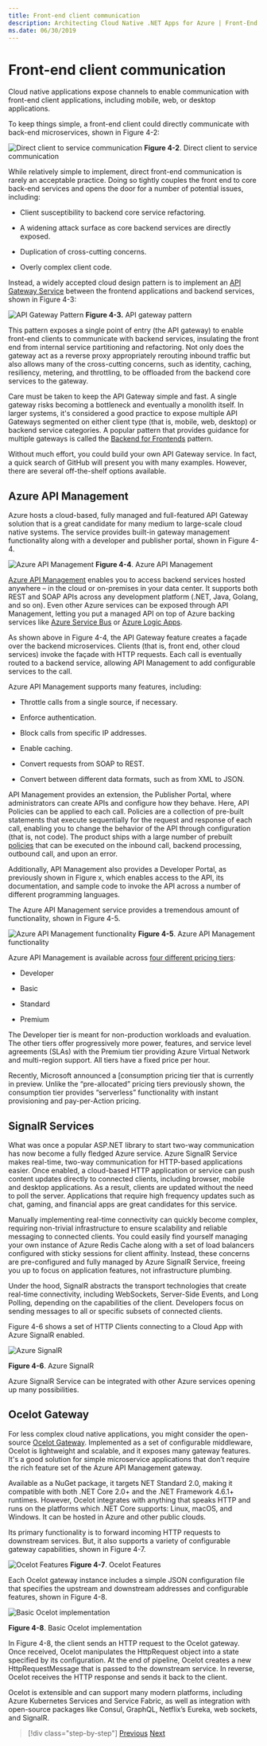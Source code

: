 ```yaml
---
title: Front-end client communication
description: Architecting Cloud Native .NET Apps for Azure | Front-End Client Communication
ms.date: 06/30/2019
---
```


# Front-end client communication

Cloud native applications expose channels to enable communication with front-end client applications, including mobile, web, or desktop applications.

To keep things simple, a front-end client could directly communicate with back-end microservices, shown in Figure 4-2:

![Direct client to service communication](media/direct-client-to-service-communication.png)
**Figure 4-2**. Direct client to service communication

While relatively simple to implement, direct front-end communication is rarely an acceptable practice. Doing so tightly couples the front end to core back-end services and opens the door for a number of potential issues, including:

- Client susceptibility to backend core service refactoring.

- A widening attack surface as core backend services are directly exposed.

- Duplication of cross-cutting concerns.

- Overly complex client code.

Instead, a widely accepted cloud design pattern is to implement an [API Gateway Service](https://docs.microsoft.com/dotnet/standard/microservices-architecture/architect-microservice-container-applications/direct-client-to-microservice-communication-versus-the-api-gateway-pattern) between the frontend applications and backend services, shown in Figure 4-3:

![API Gateway Pattern](media/api-gateway-pattern.png)
**Figure 4-3.** API gateway pattern

This pattern exposes a single point of entry (the API gateway) to enable front-end clients to communicate with backend services, insulating the front end from internal service partitioning and refactoring. Not only does the gateway act as a reverse proxy appropriately rerouting inbound traffic but also allows many of the cross-cutting concerns, such as identity, caching, resiliency, metering, and throttling, to be offloaded from the backend core services to the gateway.

Care must be taken to keep the API Gateway simple and fast. A single gateway risks becoming a bottleneck and eventually a monolith itself. In larger systems, it's considered a good practice to expose multiple API Gateways segmented on either client type (that is, mobile, web, desktop) or backend service categories. A popular pattern that provides guidance for multiple gateways is called the [Backend for Frontends](https://docs.microsoft.com/azure/architecture/patterns/backends-for-frontends) pattern.

Without much effort, you could build your own API Gateway service. In fact, a quick search of GitHub will present you with many examples. However, there are several off-the-shelf options available.

## Azure API Management

Azure hosts a cloud-based, fully managed and full-featured API Gateway solution that is a great candidate for many medium to large-scale cloud native systems. The service provides built-in gateway management functionality along with a developer and publisher portal, shown in Figure 4-4.

![Azure API Management](media/azure-api-management.png)
**Figure 4-4**. Azure API Management

[Azure API Management](https://azure.microsoft.com/services/api-management/) enables you to access backend services hosted anywhere – in the cloud or on-premises in your data center. It supports both REST and SOAP APIs across any development platform (.NET, Java, Golang, and so on). Even other Azure services can be exposed through API Management, letting you put a managed API on top of Azure backing services like [Azure Service Bus](https://azure.microsoft.com/services/service-bus/) or [Azure Logic Apps](https://azure.microsoft.com/services/logic-apps/).

As shown above in Figure 4-4, the API Gateway feature creates a façade over the backend microservices. Clients (that is, front end, other cloud services) invoke the façade with HTTP requests. Each call is eventually routed to a backend service, allowing API Management to add configurable services to the call.

Azure API Management supports many features, including:

- Throttle calls from a single source, if necessary.

- Enforce authentication.

- Block calls from specific IP addresses.

- Enable caching.

- Convert requests from SOAP to REST.

- Convert between different data formats, such as from XML to JSON.

API Management provides an extension, the Publisher Portal, where administrators can create APIs and configure how they behave. Here, API Policies can be applied to each call. Policies are a collection of pre-built statements that execute sequentially for the request and response of each call, enabling you to change the behavior of the API through configuration (that is, not code). The product ships with a large number of prebuilt [policies](https://docs.microsoft.com/azure/api-management/api-management-policies) that can be executed on the inbound call, backend processing, outbound call, and upon an error.

Additionally, API Management also provides a Developer Portal, as previously shown in Figure x, which enables access to the API, its documentation, and sample code to invoke the API across a number of different programming languages.

The Azure API Management service provides a tremendous amount of functionality, shown in Figure 4-5.

![Azure API Management functionality](media/azure-api-management-functionality.png)
**Figure 4-5**. Azure API Management functionality

Azure API Management is available across [four different pricing tiers](https://azure.microsoft.com/pricing/details/api-management/):

- Developer

- Basic

- Standard

- Premium

The Developer tier is meant for non-production workloads and evaluation. The other tiers offer progressively more power, features, and service level agreements (SLAs) with the Premium tier providing Azure Virtual Network and multi-region support. All tiers have a fixed price per hour. 

Recently, Microsoft announced a [consumption pricing tier that is currently in preview. Unlike the “pre-allocated” pricing tiers previously shown, the consumption tier provides “serverless” functionality with instant provisioning and pay-per-Action pricing.

## SignalR Services

What was once a popular ASP.NET library to start two-way communication has now become a fully fledged Azure service. Azure SignalR Service makes real-time, two-way communication for HTTP-based applications easier. Once enabled, a cloud-based HTTP application or service can push content updates directly to connected clients, including browser, mobile and desktop applications. As a result, clients are updated without the need to poll the server. Applications that require high frequency updates such as chat, gaming, and financial apps are great candidates for this service.

Manually implementing real-time connectivity can quickly become complex, requiring non-trivial infrastructure to ensure scalability and reliable messaging to connected clients. You could easily find yourself managing your own instance of Azure Redis Cache along with a set of load balancers configured with sticky sessions for client affinity. Instead, these concerns are pre-configured and fully managed by Azure SignalR Service, freeing you up to focus on application features, not infrastructure plumbing.

Under the hood, SignalR abstracts the transport technologies that create real-time connectivity, including WebSockets, Server-Side Events, and Long Polling, depending on the capabilities of the client. Developers focus on sending messages to all or specific subsets of connected clients.

Figure 4-6 shows a set of HTTP Clients connecting to a Cloud App with Azure SignalR enabled.

![Azure SignalR](media/azure-signalr-service.png)

**Figure 4-6**. Azure SignalR

Azure SignalR Service can be integrated with other Azure services opening up many possibilities.

## Ocelot Gateway

For less complex cloud native applications, you might consider the open-source [Ocelot Gateway](https://github.com/ThreeMammals/Ocelot). Implemented as a set of configurable middleware, Ocelot is lightweight and scalable, and it exposes many gateway features. It's a good solution for simple microservice applications that don’t require the rich feature set of the Azure API Management gateway.

Available as a NuGet package, it targets NET Standard 2.0, making it compatible with both .NET Core 2.0+ and the .NET Framework 4.6.1+ runtimes. However, Ocelot integrates with anything that speaks HTTP and runs on the platforms which .NET Core supports: Linux, macOS, and Windows. It can be hosted in Azure and other public clouds.

Its primary functionality is to forward incoming HTTP requests to downstream services. But, it also supports a variety of configurable gateway capabilities, shown in Figure 4-7.

![Ocelot Features](media/ocelot-features.png)
**Figure 4-7**. Ocelot Features

Each Ocelot gateway instance includes a simple JSON configuration file that specifies the upstream and downstream addresses and configurable features, shown in Figure 4-8.

![Basic Ocelot implementation](media/basic-ocelot-implementation.png)

**Figure 4-8**. Basic Ocelot implementation

In Figure 4-8, the client sends an HTTP request to the Ocelot gateway. Once received, Ocelot manipulates the HttpRequest object into a state specified by its configuration. At the end of pipeline, Ocelot creates a new HttpRequestMessage that is passed to the downstream service. In reverse, Ocelot receives the HTTP response and sends it back to the client.

Ocelot is extensible and can support many modern platforms, including Azure Kubernetes Services and Service Fabric, as well as integration with open-source packages like Consul, GraphQL, Netflix’s Eureka, web sockets, and SignalR.

>[!div class="step-by-step"]
>[Previous](communication-patterns.md)
>[Next](cross-service-communication.md)
